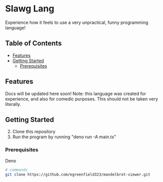 # Slawg Lang

Experience how it feels to use a very unpractical, funny programming language!

## Table of Contents

- [Features](#features)
- [Getting Started](#getting-started)
  - [Prerequisites](#prerequisites)

## Features

Docs will be updated here soon!
Note: this language was created for experience, and also for comedic purposes. This should not be taken very literally.

## Getting Started

2) Clone this repository
3) Run the program by running "deno run -A main.ts"

### Prerequisites

Deno


```bash
# commands
git clone https://github.com/egreenfield323/mandelbrot-viewer.git
